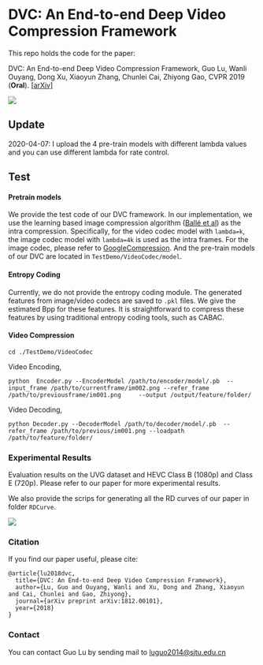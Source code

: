 # DVC: An End-to-end Deep Video Compression Framework
This repo holds the code for the paper:

DVC: An End-to-end Deep Video Compression Framework, Guo Lu, Wanli Ouyang, Dong Xu, Xiaoyun Zhang, Chunlei Cai, Zhiyong Gao, CVPR 2019 (**Oral**). [[arXiv]](https://arxiv.org/abs/1812.00101)


![ ](Overview.png)


## Update
2020-04-07: I upload the 4 pre-train models with different lambda values and you can use different lambda for rate control.

## Test

#### Pretrain models

We provide the test code of our DVC framework. In our implementation, we use the learning based image compression algorithm ([Ballé et al](https://arxiv.org/abs/1802.01436)) as the intra compression. 
Specifically, for the video codec model with `lambda=k`, the image codec model with `lambda=4k` is used as the intra frames.
For the image codec, please refer to [GoogleCompression](https://github.com/tensorflow/compression). 
And the pre-train models of our DVC are located in `TestDemo/VideoCodec/model`.

<!-- Both the pre-train models of video codecs and image codecs in our framework are available at [Dropbox](https://www.dropbox.com/s/9gc18ylms0rf9jl/PretrainModel.zip?dl=0).  -->


#### Entropy Coding

Currently, we do not provide the entropy coding module. The generated features from image/video codecs are saved to `.pkl` files. We give the estimated Bpp for these features. It is straightforward to compress these features by using traditional entropy coding tools, such as CABAC.

<!-- #### Image Compression

```
cd ./TestDemo/ImageCodec
```

Image Encoding,

```
python Encoder.py --EncoderModel /path/to/encoder/model/.pb --input_frame /path/to/image/x.png  --output /output/feature/folder/
```

Image Decoding,

```
python Decoder.py --DecoderModel /path/to/decoder/model/.pb   --loadpath  /load/feature/folder/
``` -->

#### Video Compression

```
cd ./TestDemo/VideoCodec
```

Video Encoding,
```
python  Encoder.py --EncoderModel /path/to/encoder/model/.pb  --input_frame /path/to/currentframe/im002.png --refer_frame  /path/to/previousframe/im001.png  	--output /output/feature/folder/
```
Video Decoding,

```
python Decoder.py --DecoderModel /path/to/decoder/model/.pb  --refer_frame /path/to/previous/im001.png --loadpath  /path/to/feature/folder/
```


### Experimental Results

Evaluation results on the UVG dataset and HEVC Class B (1080p) and Class E (720p). Please refer to our paper for more experimental results.

We also provide the scrips for generating all the RD curves of our paper in folder `RDCurve`.

![ ](E1.png)
### Citation
If you find our paper useful, please cite:
```
@article{lu2018dvc,
  title={DVC: An End-to-end Deep Video Compression Framework},
  author={Lu, Guo and Ouyang, Wanli and Xu, Dong and Zhang, Xiaoyun and Cai, Chunlei and Gao, Zhiyong},
  journal={arXiv preprint arXiv:1812.00101},
  year={2018}
}
```


### Contact
You can contact Guo Lu by sending mail to luguo2014@sjtu.edu.cn
